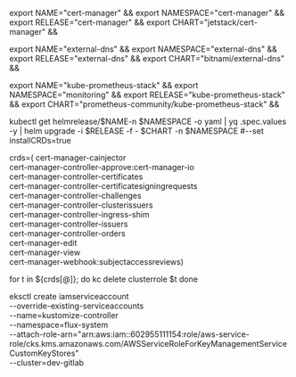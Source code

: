 export NAME="cert-manager" &&
export NAMESPACE="cert-manager" &&
export RELEASE="cert-manager" && 
export CHART="jetstack/cert-manager" &&

export NAME="external-dns" &&
export NAMESPACE="external-dns" &&
export RELEASE="external-dns" && 
export CHART="bitnami/external-dns" &&

export NAME="kube-prometheus-stack" &&
export NAMESPACE="monitoring" &&
export RELEASE="kube-prometheus-stack" && 
export CHART="prometheus-community/kube-prometheus-stack" &&

kubectl get helmrelease/$NAME-n $NAMESPACE -o yaml | yq .spec.values -y | helm upgrade -i $RELEASE -f - $CHART -n $NAMESPACE #--set installCRDs=true


crds=(
cert-manager-cainjector                                                 
cert-manager-controller-approve:cert-manager-io                         
cert-manager-controller-certificates                                    
cert-manager-controller-certificatesigningrequests                      
cert-manager-controller-challenges                                      
cert-manager-controller-clusterissuers                                  
cert-manager-controller-ingress-shim                                    
cert-manager-controller-issuers                                         
cert-manager-controller-orders                                          
cert-manager-edit                                                       
cert-manager-view                                                       
cert-manager-webhook:subjectaccessreviews)

for t in ${crds[@]}; do
  kc delete clusterrole $t
done


eksctl create iamserviceaccount \
--override-existing-serviceaccounts \
--name=kustomize-controller \
--namespace=flux-system \
--attach-role-arn="arn:aws:iam::602955111154:role/aws-service-role/cks.kms.amazonaws.com/AWSServiceRoleForKeyManagementServiceCustomKeyStores" \
--cluster=dev-gitlab